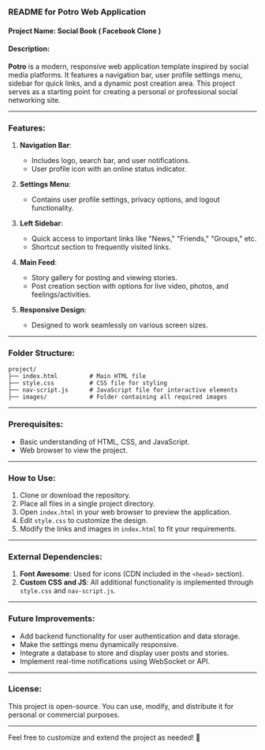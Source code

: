 ### README for Potro Web Application

#### Project Name: **Social Book ( Facebook Clone )**

#### Description:
**Potro** is a modern, responsive web application template inspired by social media platforms. It features a navigation bar, user profile settings menu, sidebar for quick links, and a dynamic post creation area. This project serves as a starting point for creating a personal or professional social networking site.

---

### Features:
1. **Navigation Bar**:
   - Includes logo, search bar, and user notifications.
   - User profile icon with an online status indicator.

2. **Settings Menu**:
   - Contains user profile settings, privacy options, and logout functionality.

3. **Left Sidebar**:
   - Quick access to important links like "News," "Friends," "Groups," etc.
   - Shortcut section to frequently visited links.

4. **Main Feed**:
   - Story gallery for posting and viewing stories.
   - Post creation section with options for live video, photos, and feelings/activities.

5. **Responsive Design**:
   - Designed to work seamlessly on various screen sizes.

---

### Folder Structure:
```
project/
├── index.html         # Main HTML file
├── style.css          # CSS file for styling
├── nav-script.js      # JavaScript file for interactive elements
├── images/            # Folder containing all required images
```

---

### Prerequisites:
- Basic understanding of HTML, CSS, and JavaScript.
- Web browser to view the project.

---

### How to Use:
1. Clone or download the repository.
2. Place all files in a single project directory.
3. Open `index.html` in your web browser to preview the application.
4. Edit `style.css` to customize the design.
5. Modify the links and images in `index.html` to fit your requirements.

---

### External Dependencies:
1. **Font Awesome**: Used for icons (CDN included in the `<head>` section).
2. **Custom CSS and JS**: All additional functionality is implemented through `style.css` and `nav-script.js`.

---

### Future Improvements:
- Add backend functionality for user authentication and data storage.
- Make the settings menu dynamically responsive.
- Integrate a database to store and display user posts and stories.
- Implement real-time notifications using WebSocket or API.

---

### License:
This project is open-source. You can use, modify, and distribute it for personal or commercial purposes.

---

Feel free to customize and extend the project as needed! 🚀
